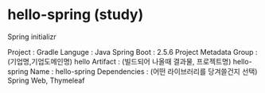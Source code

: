 # hello-spring (study)

Spring initializr

Project : Gradle
Languge : Java
Spring Boot : 2.5.6
Project Metadata
Group : (기업명,기업도메인명) hello
Artifact : (빌드되어 나올때 결과물, 프로젝트명) hello-spring
Name : hello-spring
Dependencies : (어떤 라이브러리를 당겨쓸건지 선택) Spring Web, Thymeleaf
